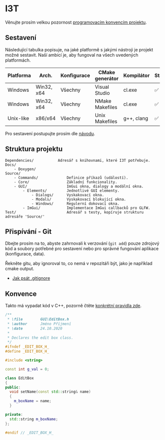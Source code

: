 # I3T
Věnujte prosím velkou pozornost [programovacím konvencím projektu](Docs/Conventions.md).

## Sestavení
Následující tabulka popisuje, na jaké platformě s jakými nástroji je projekt možné sestavit.
Naší ambicí je, aby fungoval na všech uvedených platformách.

| Platforma  | Arch.       | Konfigurace | CMake generátor      | Kompilátor | Stav  |
|------------|-------------|-------------|----------------------|------------|-------|
| Windows    | Win32, x64  | Všechny     | Visual Studio        | cl.exe     | ✅    |
| Windows    | Win32, x64  | Všechny     | NMake Makefiles      | cl.exe     | ✅    |
| Unix-like  | x86/x64     | Všechny     | Unix Makefiles       | g++, clang | ✅    |

Pro sestavení postupujte prosím dle [návodu](Docs/Build.md).

## Struktura projektu
````
Dependencies/           Adresář s knihovnami, které I3T potřebuje.
Docs/
    - Doxygen/
Source/
    - Commands/             Definice příkazů (událostí). 
    - Core/                 Základní funkcionality.
    - GUI/                  ImGui okna, dialogy a modální okna.
        - Elements/         Jednotlivé GUI elementy.
            - Dialogs/      Vyskakovací okna. 
            - Modals/       Vyskakovací blokující okna.
            - Windows/      Regulerní dokovací okna.
        - ImGui/            Implementace ImGui callbacků pro GLFW.
Test/                       Adresář s testy, kopíruje strukturu adresáře 'Source/'
````

## Přispívání - Git
Dbejte prosím na to, abyste zahrnovali k verzování (``git add``) pouze zdrojový kód 
a soubory potřebné pro sestavení nebo pro správné fungování aplikace (konfigurace, data).

Řekněte gitu, aby ignoroval to, co nemá v repozitáři být, jako je například cmake output.
- [Jak psát .gitignore](https://www.atlassian.com/git/tutorials/saving-changes/gitignore)

## Konvence
Takto má vypadat kód v C++, pozorně čtěte [konkrétní pravidla zde](Docs/Conventions.md).

````cpp
/**                                                             
 * \file        GUI\EditBox.h       
 * \author      Jméno Příjmení
 * \date        24.10.2020
 *                                                               
 * Declares the edit box class.                                   
 */                                                             
#ifndef _EDIT_BOX_H_
#define _EDIT_BOX_H_

#include <string>

const int g_val = 0;

class EditBox
{
public:
  void setName(const std::string& name)
  {
    m_boxName = name;
  }

private:
  std::string m_boxName;
};

#endif // _EDIT_BOX_H_
```` 
